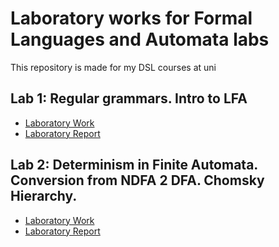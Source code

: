 # Laboratory works for Formal Languages and Automata labs

This repository is made for my DSL courses at uni

## Lab 1: Regular grammars. Intro to LFA

- [Laboratory Work](lab1/main.py)
- [Laboratory Report](lab1/report.md)

## Lab 2: Determinism in Finite Automata. Conversion from NDFA 2 DFA. Chomsky Hierarchy.

- [Laboratory Work](lab2/main.py)
- [Laboratory Report](lab2/report.md)
